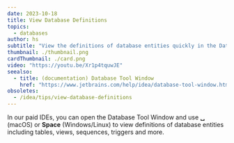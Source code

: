 ```yaml
---
date: 2023-10-18
title: View Database Definitions
topics:
  - databases
author: hs
subtitle: "View the definitions of database entities quickly in the Database Tool Window"
thumbnail: ./thumbnail.png
cardThumbnail: ./card.png
video: "https://youtu.be/Xr1p4tquwJE"
seealso:
  - title: (documentation) Database Tool Window
    href: "https://www.jetbrains.com/help/idea/database-tool-window.html"
obsoletes:
  - /idea/tips/view-database-definitions
---
```


In our paid IDEs, you can open the Database Tool Window and use **␣** (macOS) or **Space** (Windows/Linux) to view definitions of database entities including tables, views, sequences, triggers and more.
